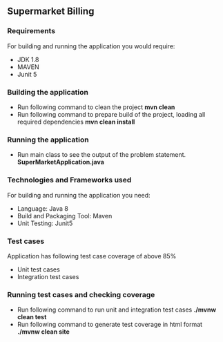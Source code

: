 <h2>Supermarket Billing</h2>

<h3>Requirements</h3>
For building and running the application you would require:<br>

<ul>
<li>JDK 1.8</li>
<li>MAVEN </li>
  <li>Junit 5</li>
</ul>

<h3>Building the application</h3>
<ul>
<li>Run following command to clean the project <b>mvn clean</b></li>
<li>Run following command to prepare build of the project, loading all required dependencies <b>mvn clean install</b></li>
</ul>

<h3>Running the application</h3>
<ul>
<li>Run main class to see the output of the problem statement. <b>SuperMarketApplication.java</b></li>
</ul>

<h3>Technologies and Frameworks used</h3>
For building and running the application you need:<br>

<ul>
<li>Language: Java 8</li>
<li>Build and Packaging Tool: Maven</li>
<li>Unit Testing: Junit5</li>
</ul>

<h3>Test cases</h3>
Application has following test case coverage of above 85%
<ul> 
  <li>Unit test cases</li>
  <li>Integration test cases</li>
</ul>

<h3>Running test cases and checking coverage</h3>
<ul>
<li>Run following command to run unit and integration test cases <b>./mvnw clean test</b></li>
<li>Run following command to generate test coverage in html format <b>./mvnw clean site</b></li>
</ul>


